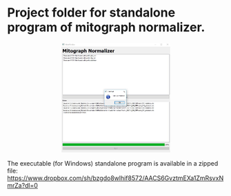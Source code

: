 # Project folder for standalone program of mitograph normalizer.

<p align="center">
<img src="./image.jpg" width="50%" />
</p>

The executable (for Windows) standalone program is available in a zipped file:
https://www.dropbox.com/sh/bzgdo8wlhif8572/AACS6GvztmEXa1ZmRsvxNmrZa?dl=0
